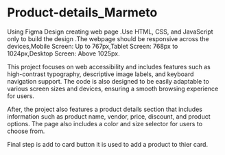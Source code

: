 # Product-details_Marmeto

Using Figma Design creating web page .Use HTML, CSS, and JavaScript only to build the design .The webpage should be responsive across the devices,Mobile Screen: Up to 767px,Tablet Screen: 768px to 1024px,Desktop Screen: Above 1025px.

This project focuses on web accessibility and includes features such as high-contrast typography, descriptive image labels, and keyboard navigation support. The code is also designed to be easily adaptable to various screen sizes and devices, ensuring a smooth browsing experience for users.

After, the project also features a product details section that includes information such as product name, vendor, price, discount, and product options. The page also includes a color and size selector for users to choose from.

Final step is add to card button it is used to add a product to thier card.
